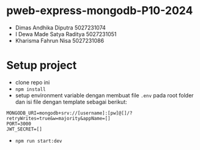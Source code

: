 # pweb-express-mongodb-P10-2024

- Dimas Andhika Diputra 5027231074
- I Dewa Made Satya Raditya 5027231051
- Kharisma Fahrun Nisa 5027231086

# Setup project

- clone repo ini
- `npm install`
- setup environment variable dengan membuat file `.env` pada root folder dan isi file dengan template sebagai berikut:

```
MONGODB_URI=mongodb+srv://[username]:[pw]@[]/?retryWrites=true&w=majority&appName=[]
PORT=3000
JWT_SECRET=[]
```

- `npm run start:dev`
